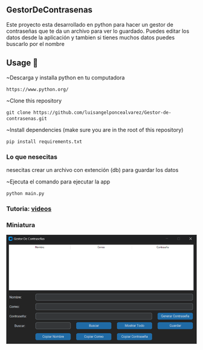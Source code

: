 ## GestorDeContrasenas

Este proyecto esta desarrollado en python para hacer un gestor de contraseñas que te da un archivo para ver lo guardado.
Puedes editar los datos desde la aplicación y tambien si tienes muchos datos puedes buscarlo por el nombre

## Usage 🚀

~Descarga y installa python en tu computadora

```
https://www.python.org/
```

~Clone this repository

```
git clone https://github.com/luisangelponcealvarez/Gestor-de-contrasenas.git

```

~Install dependencies (make sure you are in the root of this repository)

```
pip install requirements.txt
```

### Lo que nesecitas

nesecitas crear un archivo con extención (db) para guardar los datos

~Ejecuta el comando para ejecutar la app

```
python main.py
```

### Tutoria: [videos](https://youtu.be/ZPPgruR89w8)

### Miniatura

![miniatura](miniatura.png)
